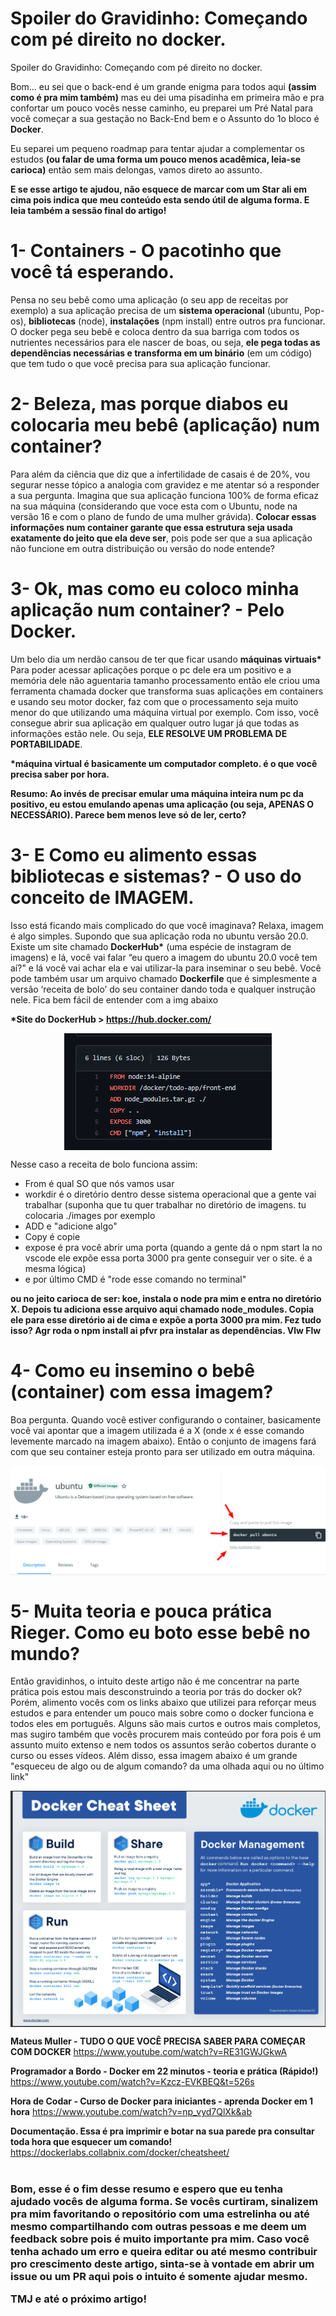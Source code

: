 <h1>Spoiler do Gravidinho: Começando com pé direito no docker.</h1>

Spoiler do Gravidinho: Começando com pé direito no docker.

Bom… eu sei que o back-end é um grande enigma para todos aqui <strong>(assim como é pra mim também)</strong> mas eu dei uma pisadinha em primeira mão e pra confortar um pouco vocês nesse caminho, eu preparei um Pré Natal para você começar a sua gestação no Back-End bem e o Assunto do 1o bloco é <strong>Docker</strong>.

Eu separei um pequeno roadmap para tentar ajudar a complementar os estudos <strong>(ou falar de uma forma um pouco menos acadêmica, leia-se carioca)</strong> então sem mais delongas, vamos direto ao assunto.

<strong>E se esse artigo te ajudou, não esquece de marcar com um Star ali em cima pois indica que meu conteúdo esta sendo útil de alguma forma. E leia também a sessão final do artigo!</strong>

<h1>1- Containers - O pacotinho que você tá esperando.</h1>

Pensa no seu bebê como uma aplicação (o seu app de receitas por exemplo) a sua aplicação precisa de um <strong>sistema operacional</strong> (ubuntu, Pop-os), <strong>bibliotecas</strong> (node), <strong>instalações</strong> (npm install) entre outros pra funcionar. O docker pega seu bebê e coloca dentro da sua barriga com todos os nutrientes necessários para ele nascer de boas, ou seja, <strong>ele pega todas as dependências necessárias e transforma em um binário</strong> (em um código) que tem tudo o que você precisa para sua aplicação funcionar.

<h1>2- Beleza, mas porque diabos eu colocaria meu bebê (aplicação) num container?</h1>

Para além da ciência que diz que a infertilidade de casais é de 20%, vou segurar nesse tópico a analogia com gravidez e me atentar só a responder a sua pergunta. Imagina que sua aplicação funciona 100% de forma eficaz na sua máquina (considerando que voce esta com o Ubuntu, node na versão 16 e com o plano de fundo de uma mulher grávida). <strong>Colocar essas informações num container garante que essa estrutura seja usada exatamente do jeito que ela deve ser</strong>, pois pode ser que a sua aplicação não funcione em outra distribuição ou versão do node entende?

<h1>3- Ok, mas como eu coloco minha aplicação num container? - Pelo Docker.</h1>

Um belo dia um nerdão cansou de ter que ficar usando <strong>máquinas virtuais*</strong> Para poder acessar aplicações porque o pc dele era um positivo e a memória dele não aguentaria tamanho processamento então ele criou uma ferramenta chamada docker que transforma suas aplicações em containers e usando seu motor docker, faz com que o processamento seja muito menor do que utilizando uma máquina virtual por exemplo. Com isso, você consegue abrir sua aplicação em qualquer outro lugar já que todas as informações estão nele. Ou seja, <strong>ELE RESOLVE UM PROBLEMA DE PORTABILIDADE</strong>.

<strong>*máquina virtual é basicamente um computador completo. é o que você precisa saber por hora.</strong>

<strong>Resumo: Ao invés de precisar emular uma máquina inteira num pc da positivo, eu estou emulando apenas uma aplicação (ou seja, APENAS O NECESSÁRIO). Parece bem menos leve só de ler, certo?</strong>

<h1>3- E Como eu alimento essas bibliotecas e sistemas? - O uso do conceito de IMAGEM.</h1>

Isso está ficando mais complicado do que você imaginava? Relaxa, imagem é algo simples.
Supondo que sua aplicação roda no ubuntu versão 20.0. Existe um site chamado <strong>DockerHub*</strong> (uma espécie de instagram de imagens) e lá, você vai falar “eu quero a imagem do ubuntu 20.0 você tem aí?" e lá você vai achar ela e vai utilizar-la para inseminar o seu bebê. Você pode também usar um arquivo chamado <strong>Dockerfile</strong> que é simplesmente a versão ‘receita de bolo’ do seu container dando toda e qualquer instrução nele. Fica bem fácil de entender com a img abaixo

<strong>*Site do DockerHub > https://hub.docker.com/</strong>

<p align="center">
          <img align="center" src="https://github.com/RiegerJulio/Spoiler-do-Gravidinho-Comecando-com-pe-direito-no-Docker/blob/main/images/dockerfile_example.png?raw=true">
</p>

Nesse caso a receita de bolo funciona assim: 
  - From é qual SO que nós vamos usar
  - workdir é o diretório dentro desse sistema operacional que a gente vai trabalhar (suponha que tu quer trabalhar no diretório de imagens. tu colocaria ./images por exemplo
  - ADD e "adicione algo"
  - Copy é copie
  - expose é pra você abrir uma porta (quando a gente dá o npm start la no vscode ele expõe essa porta 3000 pra gente conseguir ver o site. é a mesma lógica)
  - e por último CMD é "rode esse comando no terminal"

<strong>ou no jeito carioca de ser:
koe, instala o node pra mim e entra no diretório X. Depois tu adiciona esse arquivo aqui chamado node_modules. Copia ele para esse diretório ai de cima e expõe a porta 3000 pra mim. Fez tudo isso? Agr roda o npm install ai pfvr pra instalar as dependências. Vlw Flw</strong>

<h1>4- Como eu insemino o bebê (container) com essa imagem?</h1>

Boa pergunta. Quando você estiver configurando o container, basicamente você vai apontar que a imagem utilizada é a X (onde x é esse comando levemente marcado na imagem abaixo). Então o conjunto de imagens fará com que seu container esteja pronto para ser utilizado em outra máquina.

<p align="center">
          <img align="center" src="https://github.com/RiegerJulio/Spoiler-do-Gravidinho-Comecando-com-pe-direito-no-Docker/blob/main/images/dockerHub.png?raw=true">
</p>


<h1>5- Muita teoria e pouca prática Rieger. Como eu boto esse bebê no mundo?</h1>

Então gravidinhos, o intuito deste artigo não é me concentrar na parte prática pois estou mais desconstruindo a teoria por trás do docker ok? Porém, alimento vocês com os links abaixo que utilizei para reforçar meus estudos e para entender um pouco mais sobre como o docker funciona e todos eles em português. Alguns são mais curtos e outros mais completos, mas sugiro também que vocês procurem mais conteúdo por fora pois é um assunto muito extenso e nem todos os assuntos serão cobertos durante o curso ou esses vídeos. Além disso, essa imagem abaixo é um grande "esqueceu de algo ou de algum comando? da uma olhada aqui ou no último link"

<p align="center">
          <img align="center" src="https://github.com/RiegerJulio/Spoiler-do-Gravidinho-Comecando-com-pe-direito-no-Docker/blob/main/images/docker-cheatSheet.png?raw=true">
</p>

<strong>Mateus Muller - TUDO O QUE VOCÊ PRECISA SABER PARA COMEÇAR COM DOCKER</strong>
https://www.youtube.com/watch?v=RE31GWJGkwA

<strong>Programador a Bordo - Docker em 22 minutos - teoria e prática (Rápido!)</strong>
https://www.youtube.com/watch?v=Kzcz-EVKBEQ&t=526s

<strong>Hora de Codar - Curso de Docker para iniciantes - aprenda Docker em 1 hora</strong>
https://www.youtube.com/watch?v=np_vyd7QlXk&ab

<strong>Documentação. Essa é pra imprimir e botar na sua parede pra consultar toda hora que esquecer um comando!</strong>
https://dockerlabs.collabnix.com/docker/cheatsheet/
<br>
<br>
<h3><strong>Bom, esse é o fim desse resumo e espero que eu tenha ajudado vocês de alguma forma. Se vocês curtiram, sinalizem pra mim favoritando o repositório com uma estrelinha ou até mesmo compartilhando com outras pessoas e me deem um feedback sobre pois é muito importante pra mim. Caso você tenha achado um erro e queira editar ou até mesmo contribuir pro crescimento deste artigo, sinta-se à vontade em abrir um issue ou um PR aqui pois o intuito é somente ajudar mesmo.

TMJ e até o próximo artigo!</strong></h3>
